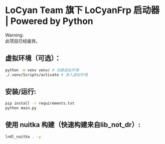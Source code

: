 # LoCyan Team 旗下 LoCyanFrp 启动器 | Powered by Python
Warning:<br>
此项目已经废弃。
## 虚拟环境（可选）：
```bash
python -m venv venv/ # 创建虚拟环境
./.venv/Scripts/activate # 进入虚拟环境
```
## 安装/运行:
```bash
pip install -r requirements.txt
python main.py
```
## 使用 nuitka 构建（快速构建来自lib_not_dr）:
```bash
lndl_nuitka . -y
```
